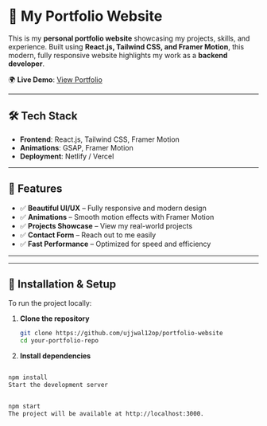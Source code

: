 # 🚀 My Portfolio Website

This is my **personal portfolio website** showcasing my projects, skills, and experience. Built using **React.js, Tailwind CSS, and Framer Motion**, this modern, fully responsive website highlights my work as a **backend developer**.

🌍 **Live Demo**: [View Portfolio](https://ujjwalportfoliowebsite.netlify.app/)

---

## 🛠️ Tech Stack

- **Frontend**: React.js, Tailwind CSS, Framer Motion  
- **Animations**: GSAP, Framer Motion  
- **Deployment**: Netlify / Vercel  

---



## 🎯 Features

- ✅ **Beautiful UI/UX** – Fully responsive and modern design  
- ✅ **Animations** – Smooth motion effects with Framer Motion  
- ✅ **Projects Showcase** – View my real-world projects  
- ✅ **Contact Form** – Reach out to me easily  
- ✅ **Fast Performance** – Optimized for speed and efficiency  

---


---

## 🚀 Installation & Setup

To run the project locally:

1. **Clone the repository**  
   ```sh
   git clone https://github.com/ujjwal12op/portfolio-website
   cd your-portfolio-repo

2. **Install dependencies**

```sh

npm install
Start the development server


npm start
The project will be available at http://localhost:3000.


